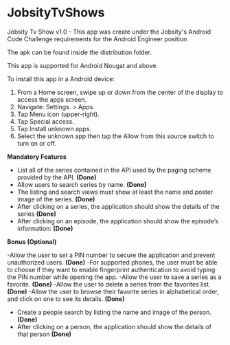 # JobsityTvShows

Jobsity Tv Show v1.0 - This app was create under the Jobsity's Android Code Challenge requirements for the Android Engineer position

The apk can be found inside the distribution folder.

This app is supported for Android Nougat and above.

To install this app in a Android device:
1) From a Home screen, swipe up or down from the center of the display to access the apps screen.
2) Navigate: Settings. > Apps.
3) Tap Menu icon (upper-right).
4) Tap Special access.
5) Tap Install unknown apps.
6) Select the unknown app then tap the Allow from this source switch to turn on or off.

**Mandatory Features**
- List all of the series contained in the API used by the paging scheme provided by the API. **(Done)**
- Allow users to search series by name. **(Done)**
- The listing and search views must show at least the name and poster image of the 
series. **(Done)**
- After clicking on a series, the application should show the details of the series **(Done)**
- After clicking on an episode, the application should show the episode’s information: **(Done)**

**Bonus (Optional)**

-Allow the user to set a PIN number to secure the application and prevent unauthorized users. **(Done)**
-For supported phones, the user must be able to choose if they want to enable fingerprint authentication to avoid typing the PIN number while opening the app.
-Allow the user to save a series as a favorite. **(Done)**
-Allow the user to delete a series from the favorites list. **(Done)**
-Allow the user to browse their favorite series in alphabetical order, and click on one to
see its details. **(Done)**
- Create a people search by listing the name and image of the person. **(Done)**
- After clicking on a person, the application should show the details of that person **(Done)**

